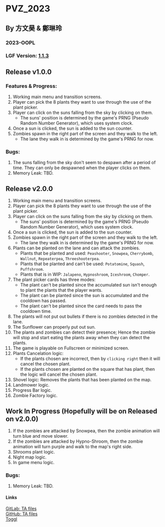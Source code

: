 # PVZ_2023  

## By 方文昊 & 鄭琳玲  

### 2023-OOPL  
### LGF Version: [1.1.3](https://github.com/ntut-xuan/LeistungsstarkesGameFramework/releases/tag/v1.1.3)  


## Release v1.0.0

### Features & Progress:

1. Working main menu and transition screens.
2. Player can pick the 8 plants they want to use through the use of the plant picker.
3. Player can click on the suns falling from the sky by clicking on them.
    - The suns' position is determined by the game's PRNG (Pseudo Random Number Generator), which uses system clock.
4. Once a sun is clicked, the sun is added to the sun counter.
5. Zombies spawn in the right part of the screen and they walk to the left.
    - The lane they walk in is determined by the game's PRNG for now.

### Bugs:

1. The suns falling from the sky don't seem to despawn after a period of time. They can only be despawned when the player clicks on them.
2. Memory Leak: TBD.

## Release v2.0.0

1. Working main menu and transition screens.
2. Player can pick the 8 plants they want to use through the use of the plant picker.
3. Player can click on the suns falling from the sky by clicking on them.
    - The suns' position is determined by the game's PRNG (Pseudo Random Number Generator), which uses system clock.
4. Once a sun is clicked, the sun is added to the sun counter.
5. Zombies spawn in the right part of the screen and they walk to the left.
    - The lane they walk in is determined by the game's PRNG for now.
6. Plants can be planted on the lane and can attack the zombies.
    - Plants that be planted and used: `Peashooter`, `Snowpea`, `Cherrybomb`, `Wallnut`, `Repeaterpea`, `Threeshooterpea`.
    - Plants that be planted and can't be used: `Potatomine`, `Squash`, `Puffshroom`.
    - Plants that is in WIP: `Jalapeno`, `Hypnoshroom`, `Iceshroom`, `Chomper`.
7. The plant picker cards has three modes:
    - The plant can't be planted since the accumulated sun isn't enough to plant the plants that the player wants.
    - The plant can be planted since the sun is accumulated and the cooldown has passed.
    - The plant can't be planted since the card needs to pass the cooldown time.
8. The plants will not put out bullets if there is no zombies detected in the lane.
9. The Sunflower can properly put out sun.
10. The plants and zombies can detect their presence; Hence the zombie will stop and start eating the plants away when they can detect the plants.
11. The game is playable on Fullscreen or minimized screen.
12. Plants Cancelation logic:
    - If the plants chosen are incorrect, then by `clicking right` then it will cancel the chosen plant.
    - If the plants chosen are planted on the square that has plant, then the logic will cancel the chosen plant.
13. Shovel logic: Removes the plants that has been planted on the map.
14. Landmower logic.
15. Progress Bar logic.
16. Zombie Factory logic.

## Work In Progress (Hopefully will be on Released on v2.0.0)

1. If the zombies are attacked by Snowpea, then the zombie animation will turn blue and move slower.
2. If the zombies are attacked by Hypno-Shroom, then the zombie animation will turn purple and walk to the map's right side.
3. Shrooms plant logic.
4. Night map logic.
5. In game menu logic.

### Bugs:

1. Memory Leak: TBD.

#### Links  
[GitLab: TA files](http://140.124.183.78/gitlab/109000000/oopl2023s/-/tree/master)  
[GitHub: TA files](https://github.com/ntut-xuan/OOPL2023s)  
[Toggl](https://toggl.com/track)
